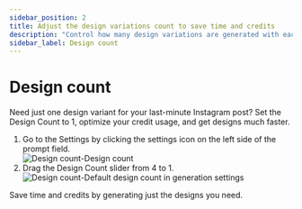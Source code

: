 ```yaml
---
sidebar_position: 2
title: Adjust the design variations count to save time and credits
description: "Control how many design variations are generated with each prompt in Sivi AI."
sidebar_label: Design count
---
```


# Design count

Need just one design variant for your last-minute Instagram post? Set the Design Count to 1, optimize your credit usage, and get designs much faster.

<ol>
  <li>Go to the Settings by clicking the settings icon on the left side of the prompt field.</li>
  <img src="/img/design-generation/design-count/1_design-count_design-count.png" alt="Design count-Design count" />
  <li>Drag the Design Count slider from 4 to 1.</li>
  <img src="/img/design-generation/design-count/2_design-count_default-design-count-in-generation-settings.png" alt="Design count-Default design count in generation settings" />
</ol>

Save time and credits by generating just the designs you need.